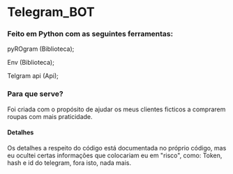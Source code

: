 <h1> Telegram_BOT </h1>
 <h3> Feito em Python com as seguintes ferramentas: </h3>
<p> pyROgram (Biblioteca); </p>
<p> Env (Biblioteca); </p>
<p> Telgram api (Api); </p>

<h3> Para que serve? </h3>
<p> Foi criada com o propósito de ajudar os meus clientes ficticos a comprarem roupas com mais praticidade. </p>

<h4> Detalhes </h4>
<p> Os detalhes a respeito do código está documentada no próprio código, mas eu ocultei certas informações que colocariam eu em "risco", como: Token, hash e id do telegram, fora isto, nada mais. </p>

